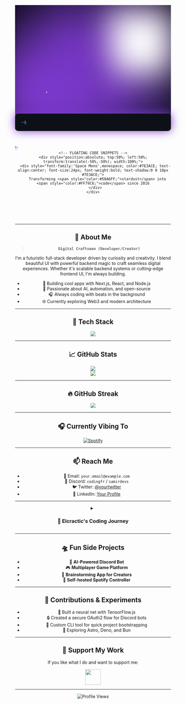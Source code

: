 <!-- COSMIC HEADER WITH PARALLAX STARFIELD -->
<div align="center">
  <div style="position:relative; height:400px; overflow:hidden;">
    <!-- STARFIELD BACKGROUND -->
    <div style="position:absolute; width:100%; height:100%; background: radial-gradient(ellipse at bottom, #1B2735 0%, #090A0F 100%); overflow:hidden;">
      <!-- ANIMATED STARS -->
      <div style="position:absolute; width:1px; height:1px; background:#FFF; box-shadow: 0 0 200px 200px #7E3ACE; animation:animStar 50s linear infinite; top:50%; left:50%;"></div>
      <div style="position:absolute; width:2px; height:2px; background:#FFF; box-shadow: 0 0 100px 100px #FFF; animation:animStar 150s linear infinite; top:30%; left:80%;"></div>
      <div style="position:absolute; width:3px; height:3px; background:#FFF; box-shadow: 0 0 150px 150px #7E3ACE; animation:animStar 100s linear infinite; top:70%; left:20%;"></div>
      
      <!-- PULSING COSMIC HEADER -->
      <div style="position:relative; z-index:2; padding-top:120px;">
        <img src="https://capsule-render.vercel.app/api?type=waving&color=timeGradient&height=180&section=header&text=Elcractic%20/%20CodingFR&fontSize=50&fontAlignY=40&animation=twinkling&fontColor=ffffff&desc=Full-Stack%20Cosmic%20Developer&descAlignY=70&descSize=20" alt="Header"/>
      </div>
    </div>
  </div>
</div>

<!-- INTERACTIVE TERMINAL WITH CURSOR BLINK -->
<div align="center" style="margin-top:-50px;">
  <div style="background:#0D1117; border-radius:10px; padding:20px; max-width:800px; box-shadow:0 0 30px #7E3ACE; position:relative; z-index:10;">
    <div style="font-family:'Space Mono',monospace; color:#7E3ACE; text-align:left;">
      <span style="color:#58A6FF;">~$ </span>
      <span id="typing-text" style="border-right:2px solid #7E3ACE; animation:blink 1s step-end infinite;"></span>
    </div>
  </div>
</div>

<!-- ANIMATED QUANTUM MATRIX -->
<div align="center" style="margin:50px 0; position:relative;">
  <div style="position:relative; width:100%; height:200px; overflow:hidden;">
    <!-- QUANTUM PARTICLE BACKGROUND -->
    <div class="quantum-particle" style="--delay:0s; --size:2px; --duration:20s;"></div>
    <div class="quantum-particle" style="--delay:2s; --size:3px; --duration:25s;"></div>
    <div class="quantum-particle" style="--delay:4s; --size:1px; --duration:30s;"></div>
    
    <!-- FLOATING CODE SNIPPETS -->
    <div style="position:absolute; top:50%; left:50%; transform:translate(-50%,-50%); width:100%;">
      <div style="font-family:'Space Mono',monospace; color:#7E3ACE; text-align:center; font-size:24px; font-weight:bold; text-shadow:0 0 10px #7E3ACE;">
        Transforming <span style="color:#58A6FF;">stardust</span> into <span style="color:#FF79C6;">code</span> since 2016
      </div>
    </div>
  </div>
</div>

<style>
  @keyframes animStar {
    from { transform:translateY(0) translateX(0); opacity:1; }
    to { transform:translateY(-1000px) translateX(-1000px); opacity:0; }
  }
  @keyframes blink {
    0%, 100% { border-color:transparent; }
    50% { border-color:#7E3ACE; }
  }
  .quantum-particle {
    position:absolute;
    background:#7E3ACE;
    border-radius:50%;
    animation:quantumFloat var(--duration) infinite ease-in-out var(--delay);
    box-shadow:0 0 10px 2px #7E3ACE;
    width:var(--size);
    height:var(--size);
  }
  @keyframes quantumFloat {
    0%, 100% { transform:translate(0,0); opacity:0.3; }
    25% { transform:translate(100px,-50px); opacity:1; }
    50% { transform:translate(200px,0); opacity:0.3; }
    75% { transform:translate(100px,50px); opacity:0.8; }
  }
</style>

<script>
  // Dynamic typing effect
  const messages = [
    "Welcome to my cosmic code hub",
    "Exploring the digital frontier",
    "Building the future one commit at a time",
    "Where creativity meets technology"
  ];
  let i = 0, j = 0, isDeleting = false;
  
  function typeWriter() {
    const element = document.getElementById("typing-text");
    const currentMsg = messages[i];
    
    if (isDeleting) {
      element.textContent = currentMsg.substring(0, j-1);
      j--;
      if (j === 0) {
        isDeleting = false;
        i = (i + 1) % messages.length;
        setTimeout(typeWriter, 500);
      } else {
        setTimeout(typeWriter, 50);
      }
    } else {
      element.textContent = currentMsg.substring(0, j+1);
      j++;
      if (j === currentMsg.length) {
        isDeleting = true;
        setTimeout(typeWriter, 2000);
      } else {
        setTimeout(typeWriter, 100);
      }
    }
  }
  
  // Start the typing effect
  document.addEventListener("DOMContentLoaded", typeWriter);
</script>



---

## 🧠 About Me

> **`Digital Craftsman (Developer/Creator)`**

I'm a futuristic full-stack developer driven by curiosity and creativity. I blend beautiful UI with powerful backend magic to craft seamless digital experiences. Whether it's scalable backend systems or cutting-edge frontend UI, I'm always building.

- 🧩 Building cool apps with Next.js, React, and Node.js  
- 🧠 Passionate about AI, automation, and open-source  
- 🎧 Always coding with beats in the background  
- 🌐 Currently exploring Web3 and modern architecture  

---

## 🚀 Tech Stack

<p align="center">
  <img src="https://skillicons.dev/icons?i=js,ts,py,java,html,css,nodejs,react,nextjs,mongodb,postgresql,docker,git,github,linux" />
</p>

---

## 📈 GitHub Stats

<p align="center">
  <img src="https://github-readme-stats.vercel.app/api?username=elcractic&show_icons=true&theme=tokyonight&border_radius=10&hide_border=false" />
  <br />
  <img src="https://github-readme-stats.vercel.app/api/top-langs/?username=elcractic&layout=compact&theme=tokyonight" />
</p>

---

## 🔥 GitHub Streak

<p align="center">
  <img src="https://streak-stats.demolab.com?user=elcractic&theme=tokyonight&border_radius=10" />
</p>

---

## 🎧 Currently Vibing To

[![Spotify](https://novatorem-elcractic.vercel.app/api/spotify)](https://open.spotify.com/user/samirdevs)

---

## 📫 Reach Me

- 📩 Email: `your.email@example.com`  
- 💬 Discord: `codingfr` / `samirdevs`  
- 🐦 Twitter: [@yourtwitter](https://twitter.com/yourtwitter)  
- 💼 LinkedIn: [Your Profile](https://linkedin.com/in/yourprofile)

---

<details>
 <summary><h3>🧬 Elcractic's Coding Journey</h3></summary>
 <p>
  I began my journey as a kid customizing my MySpace page and now I'm architecting full-scale web apps, automating workflows, and contributing to open source. Every line of code I write reflects a passion for precision and progress.  
  <br><br>
  My ultimate goal? Build tech that makes lives easier, smarter, and more enjoyable.
 </p>
</details>

---

## 🛸 Fun Side Projects

- 🔗 **AI-Powered Discord Bot**  
- 🎮 **Multiplayer Game Platform**  
- 🧠 **Brainstorming App for Creators**  
- 💽 **Self-hosted Spotify Controller**

---

## 🧪 Contributions & Experiments

- 🧠 Built a neural net with TensorFlow.js  
- 🔒 Created a secure OAuth2 flow for Discord bots  
- 🔧 Custom CLI tool for quick project bootstrapping  
- 🌌 Exploring Astro, Deno, and Bun

---

## 🖤 Support My Work

If you like what I do and want to support me:

<a href="https://www.buymeacoffee.com/elcractic">
  <img src="https://cdn.buymeacoffee.com/buttons/v2/default-yellow.png" height="50" />
</a>

---

<p align="center">
  <img src="https://komarev.com/ghpvc/?username=elcractic&style=flat-square&color=00FFFF" alt="Profile Views" />
</p>
